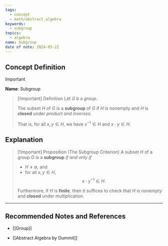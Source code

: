 ```yaml
---
tags:
  - concept
  - math/abstract_algebra
keywords:
  - subgroup
topics:
  - algebra
name: Subgroup
date of note: 2024-05-22
---
```


## Concept Definition

>[!important]
>**Name**: Subgroup

>[!important] Definition
>Let $G$ b a *group*.
>
>The subset $H$ of $G$ is a **subgroup** of $G$ if $H$ is nonempty and $H$ is **closed** under *product and inverses*. 
>
>That is, for all $x, y \in H$,  we have $x^{-1} \in H$ and $x\cdot y\in H$.



## Explanation

>[!important] Proposition (The Subgroup Criterion)
>A subset $H$ of a group $G$ is a **subgroup** *if and only if* 
>- $H \neq \emptyset$,  and 
>- for all $x, y \in H$,  $$x\cdot y^{-1} \in H.$$
>
>Furthermore, if $H$ is **finite**, then it suffices to check that $H$ is *nonempty* and **closed** under multiplication.




-----------
##  Recommended Notes and References

- [[Group]]


- [[Abstract Algebra by Dummit]]